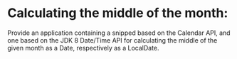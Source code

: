 # Calculating the middle of the month:
Provide an application containing a snipped based on the Calendar API, and one based on the JDK 8 Date/Time API for calculating the middle of the given month as a Date, respectively as a LocalDate.